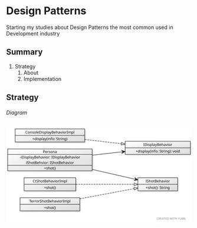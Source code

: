 # Design Patterns
Starting my studies about Design Patterns the most common used in Development industry

## Summary

1. Strategy
    1. About
    1. Implementation 
    
## Strategy
###### Diagram
![Strategy Diagram](https://raw.githubusercontent.com/JorgeDazzi/DesignPatterns/f0b9bcfceea2979c48819ecaea94758b828eb066/strategie/draw/diagram.svg)
